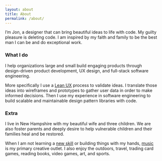 ```yaml
---
layout: about
title: About
permalink: /about/
---
```


I’m Jon, a designer that can bring beautiful ideas to life with code. My guilty pleasure is deleting code. I am inspired by my faith and family to be the best man I can be and do exceptional work.

### What I do

I help organizations large and small build engaging products through design-driven product development, UX design, and full-stack software engineering.

More specifically I use a [Lean UX](https://www.interaction-design.org/literature/article/a-simple-introduction-to-lean-ux) process to validate ideas. I translate those ideas into wireframes and prototypes to gather user data in order to make informed decisions. Then I use my experience in software engineering to build scalable and maintainable design pattern libraries with code. 

### Extra

I live in New Hampshire with my beautiful wife and three children. We are also foster parents and deeply desire to help vulnerable children and their families heal and be restored.

When I am not learning a [new skill](https://masterclass.com) or building things with my hands, [music](https://soundcloud.com/jon-bergman) is my primary creative outlet. I also enjoy the outdoors, travel, trading card games, reading books, video games, art, and sports.